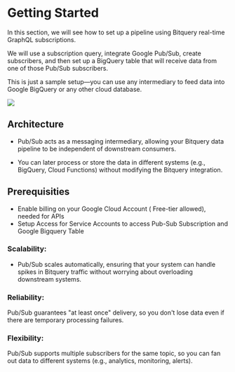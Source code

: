 # Getting Started

In this section, we will see how to set up a pipeline using Bitquery real-time GraphQL subscriptions.

We will use a subscription query, integrate Google Pub/Sub, create subscribers, and then set up a BigQuery table that will receive data from one of those Pub/Sub subscribers.

This is just a sample setup—you can use any intermediary to feed data into Google BigQuery or any other cloud database.

![](/img/diagrams/bigquery.png)

## Architecture

- Pub/Sub acts as a messaging intermediary, allowing your Bitquery data pipeline to be independent of downstream consumers.

- You can later process or store the data in different systems (e.g., BigQuery, Cloud Functions) without modifying the Bitquery integration.

## Prerequisities

- Enable billing on your Google Cloud Account ( Free-tier allowed), needed for APIs
- Setup Access for Service Accounts to access Pub-Sub Subscription and Google Bigquery Table

### Scalability:

- Pub/Sub scales automatically, ensuring that your system can handle spikes in Bitquery traffic without worrying about overloading downstream systems.

### Reliability:

Pub/Sub guarantees "at least once" delivery, so you don't lose data even if there are temporary processing failures.

### Flexibility:

Pub/Sub supports multiple subscribers for the same topic, so you can fan out data to different systems (e.g., analytics, monitoring, alerts).

